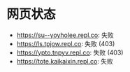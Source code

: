 # 网页状态
- https://su--yoyholee.repl.co: 失败
- https://ls.tpjow.repl.co: 失败 (403)
- https://ypto.tnpyv.repl.co: 失败 (403)
- https://tote.kaikaixin.repl.co: 失败
